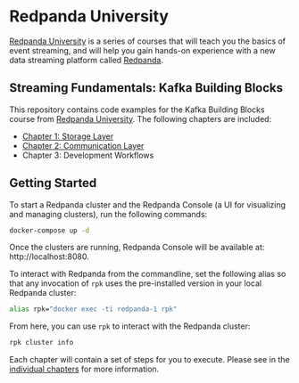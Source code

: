 # Redpanda University
[Redpanda University][rpu] is a series of courses that will teach you the basics of event streaming, and will help you gain hands-on experience with a new data streaming platform called [Redpanda][rp].

## Streaming Fundamentals: Kafka Building Blocks
This repository contains code examples for the Kafka Building Blocks course from [Redpanda University][rpu]. The following chapters are included:

- [Chapter 1: Storage Layer][01-storage-layer]
- [Chapter 2: Communication Layer][02-communication-layer]
- Chapter 3: Development Workflows

[rp]: https://redpanda.com/
[rpu]: https://university.redpanda.com/

[01-storage-layer]: /01-storage-layer
[02-communication-layer]: /02-communication-layer

## Getting Started
To start a Redpanda cluster and the Redpanda Console (a UI for visualizing and managing clusters), run the following commands:

```sh
docker-compose up -d
```

Once the clusters are running, Redpanda Console will be available at: http://localhost:8080.

To interact with Redpanda from the commandline, set the following alias so that any invocation of `rpk` uses the pre-installed version in your local Redpanda cluster:

```sh
alias rpk="docker exec -ti redpanda-1 rpk"
```

From here, you can use `rpk` to interact with the Redpanda cluster:

```sh
rpk cluster info
```

Each chapter will contain a set of steps for you to execute. Please see in the [individual chapters](#streaming-fundamentals-kafka-building-blocks) for more information.

